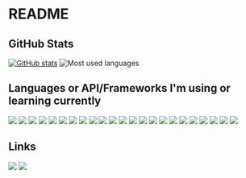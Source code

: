 # README

## GitHub Stats
[![GitHub stats](https://github-readme-stats.vercel.app/api?username=kms1212)](https://github.com/anuraghazra/github-readme-stats)
![Most used languages](https://github-readme-stats.vercel.app/api/top-langs/?username=kms1212&layout=compact&langs_count=10&cache_seconds=1800)

## Languages or API/Frameworks I'm using or learning currently
<img src="https://img.shields.io/badge/.NET-512BD4?style=flat-square&logo=.NET&logoColor=white"/> <img src="https://img.shields.io/badge/AppleScript-000000?style=flat-square&logo=Apple&logoColor=white"/>
<img src="https://img.shields.io/badge/Bash-4EAA25?style=flat-square&logo=GNU%20Bash&logoColor=white"/>
<img src="https://img.shields.io/badge/C-A8B9CC?style=flat-square&logo=C&logoColor=white"/>
<img src="https://img.shields.io/badge/C%23-064F8C?style=flat-square&logo=C%20Sharp&logoColor=white"/>
<img src="https://img.shields.io/badge/C%2B%2B-00599C?style=flat-square&logo=C%2B%2B&logoColor=white"/>
<img src="https://img.shields.io/badge/CMake-064F8C?style=flat-square&logo=CMake&logoColor=white"/>
<img src="https://img.shields.io/badge/CSS3-1572B6?style=flat-square&logo=CSS3&logoColor=white"/>
<img src="https://img.shields.io/badge/django-092E20?style=flat-square&logo=Django&logoColor=white"/>
<img src="https://img.shields.io/badge/GNU%20Bison-A42E2B?style=flat-square&logo=GNU&logoColor=white"/>
<img src="https://img.shields.io/badge/GNU%20Flex-A42E2B?style=flat-square&logo=GNU&logoColor=white"/>
<img src="https://img.shields.io/badge/HTML5-E34F26?style=flat-square&logo=HTML5&logoColor=white"/>
<img src="https://img.shields.io/badge/Java-007396?style=flat-square"/>
<img src="https://img.shields.io/badge/JavaScript-F7DF1E?style=flat-square&logo=JavaScript&logoColor=black"/>
<img src="https://img.shields.io/badge/MySQL-4479A1?style=flat-square&logo=MySQL&logoColor=white"/>
<img src="https://img.shields.io/badge/Oracle%20SQL-CC6699?style=flat-square&logo=Oracle&logoColor=white"/>
<img src="https://img.shields.io/badge/Perl-39457E?style=flat-square&logo=Perl&logoColor=white"/>
<img src="https://img.shields.io/badge/PHP-777BB4?style=flat-square&logo=PHP&logoColor=white"/>
<img src="https://img.shields.io/badge/Python-3776AB?style=flat-square&logo=Python&logoColor=white"/>
<img src="https://img.shields.io/badge/SCSS-CC6699?style=flat-square&logo=SASS&logoColor=white"/>
<img src="https://img.shields.io/badge/Swift-F05138?style=flat-square&logo=Swift&logoColor=white"/>
<img src="https://img.shields.io/badge/Spring%20Boot-6DB33F?style=flat-square&logo=Spring%20Boot&logoColor=white"/>
<img src="https://img.shields.io/badge/x86%20Assembly-0071C5?style=flat-square&logo=Intel&logoColor=white"/>

## Links
<a href="https://github.com/kms1212" target="_blank"><img src="https://img.shields.io/badge/GitHub-181717?style=flat-square&logo=GitHub&logoColor=white"/></a>
<a href="https://kms1212.github.io" target="_blank"><img src="https://img.shields.io/badge/GitHub%20Pages-222222?style=flat-square&logo=GitHub%20Pages&logoColor=white"/></a>
